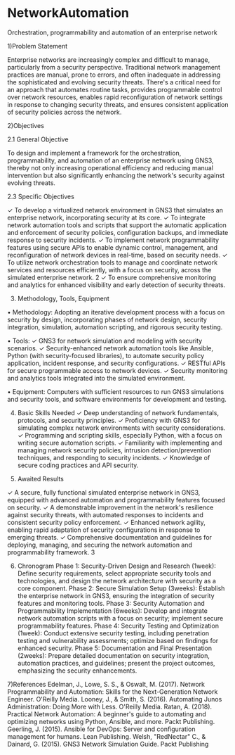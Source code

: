 # NetworkAutomation
Orchestration, programmability and automation of an enterprise network 

1)Problem Statement 

Enterprise networks are increasingly complex and difficult to manage, particularly from a security 
perspective. Traditional network management practices are manual, prone to errors, and often 
inadequate in addressing the sophisticated and evolving security threats. There's a critical need for an 
approach that automates routine tasks, provides programmable control over network resources, enables 
rapid reconfiguration of network settings in response to changing security threats, and ensures 
consistent application of security policies across the network.


2)Objectives 

2.1 General Objective

To design and implement a framework for the orchestration, programmability, and automation of an 
enterprise network using GNS3, thereby not only increasing operational efficiency and reducing manual 
intervention but also significantly enhancing the network's security against evolving threats.

2.3 Specific Objectives

✓ To develop a virtualized network environment in GNS3 that simulates an enterprise network, 
incorporating security at its core.
✓ To integrate network automation tools and scripts that support the automatic application and 
enforcement of security policies, configuration backups, and immediate response to security 
incidents.
✓ To implement network programmability features using secure APIs to enable dynamic control, 
management, and reconfiguration of network devices in real-time, based on security needs.
✓ To utilize network orchestration tools to manage and coordinate network services and resources 
efficiently, with a focus on security, across the simulated enterprise network.
2
✓ To ensure comprehensive monitoring and analytics for enhanced visibility and early detection of 
security threats.


3) Methodology, Tools, Equipment 

• Methodology: 
Adopting an iterative development process with a focus on security by design, 
incorporating phases of network design, security integration, simulation, automation scripting, 
and rigorous security testing.

• Tools:
✓ GNS3 for network simulation and modeling with security scenarios.
✓ Security-enhanced network automation tools like Ansible, Python (with security-focused 
libraries), to automate security policy application, incident response, and security 
configurations.
✓ RESTful APIs for secure programmable access to network devices.
✓ Security monitoring and analytics tools integrated into the simulated environment.


• Equipment: Computers with sufficient resources to run GNS3 simulations and security tools, 
and software environments for development and testing.


4) Basic Skills Needed 
✓ Deep understanding of network fundamentals, protocols, and security principles.
✓ Proficiency with GNS3 for simulating complex network environments with security 
considerations.
✓ Programming and scripting skills, especially Python, with a focus on writing secure automation 
scripts.
✓ Familiarity with implementing and managing network security policies, intrusion 
detection/prevention techniques, and responding to security incidents.
✓ Knowledge of secure coding practices and API security.


5) Awaited Results 

✓ A secure, fully functional simulated enterprise network in GNS3, equipped with advanced 
automation and programmability features focused on security.
✓ A demonstrable improvement in the network's resilience against security threats, with automated 
responses to incidents and consistent security policy enforcement.
✓ Enhanced network agility, enabling rapid adaptation of security configurations in response to 
emerging threats.
✓ Comprehensive documentation and guidelines for deploying, managing, and securing the network 
automation and programmability framework.
3
 
6) Chronogram 
Phase 1: Security-Driven Design and Research (1week): Define security requirements, select 
appropriate security tools and technologies, and design the network architecture with security as a 
core component.
Phase 2: Secure Simulation Setup (3weeks): Establish the enterprise network in GNS3, 
ensuring the integration of security features and monitoring tools.
Phase 3: Security Automation and Programmability Implementation (6weeks): Develop and 
integrate network automation scripts with a focus on security; implement secure programmability 
features.
Phase 4: Security Testing and Optimization (1week): Conduct extensive security testing, 
including penetration testing and vulnerability assessments; optimize based on findings for 
enhanced security.
Phase 5: Documentation and Final Presentation (2weeks): Prepare detailed documentation on 
security integration, automation practices, and guidelines; present the project outcomes, 
emphasizing the security enhancements.


7)References
Edelman, J., Lowe, S. S., & Oswalt, M. (2017). Network Programmability and Automation: Skills for the 
Next-Generation Network Engineer. O'Reilly Media.
Looney, J., & Smith, S. (2016). Automating Junos Administration: Doing More with Less. O'Reilly 
Media.
Ratan, A. (2018). Practical Network Automation: A beginner's guide to automating and optimizing 
networks using Python, Ansible, and more. Packt Publishing.
Geerling, J. (2015). Ansible for DevOps: Server and configuration management for humans. Lean 
Publishing.
Welsh, "RedNectar" C., & Dainard, G. (2015). GNS3 Network Simulation Guide. Packt Publishing
